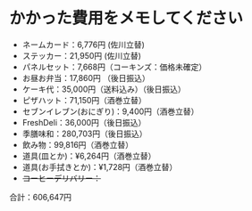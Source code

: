 # かかった費用をメモしてください

* ネームカード：6,776円 (佐川立替)
* ステッカー：21,950円 (佐川立替)
* パネルセット：7,668円（コーキンズ：価格未確定）
* お昼お弁当：17,860円 （後日振込）
* ケーキ代：35,000円（送料込み）（後日振込）
* ピザハット：71,150円（酒巻立替）
* セブンイレブン(おにぎり)：9,400円（酒巻立替）
* FreshDeli：36,000円（後日振込）
* 季膳味和：280,703円（後日振込）
* 飲み物：99,816円（酒巻立替）
* 道具(皿とか)：¥6,264円（酒巻立替）
* 道具(お手拭きとか)：¥1,728円（酒巻立替）
* ~~コーヒーデリバリー：~~ 


合計：606,647円
